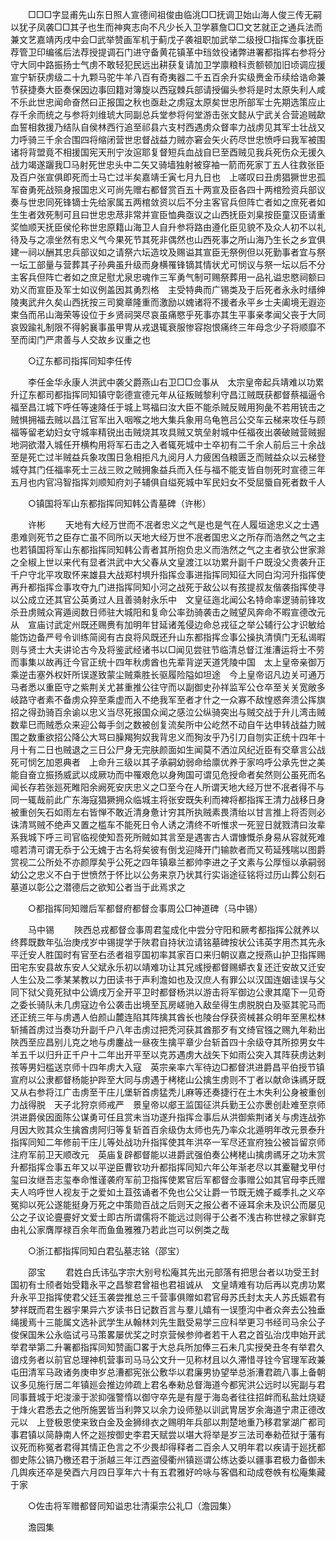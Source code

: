 <!-- { "loadSidebar": true } -->
　　□□□字显甫先山东日照人宣德间祖俊由临洮□□抚调卫始山海人俊三传无嗣以犹子凤袭□□其子也生而神爽志向不凡少长入卫学慕詹□□文艺就正之通兵法而兼文艺嘉靖丙戌中会□武举赞画军机于蓟戊子袭祖职加武举二级授□指挥佥事抚臣荐管卫印编徭后法荐授提调石门进守备黄花镇革中珰敛役诸弊进署都指挥右参将分守大同中路振扬士气虏不敢轻犯民远出耕获复请加卫学廪粮科贡额顿加旧顷调应援宣宁斩获虏级二十九颗马驼牛羊八百有奇夷器二千五百余升实级赉金币续给诰命兼节获捷奏大臣奏保因边事回籍对簿旋以西寇棘兵部请授偏头参将是时太原失利人咸不乐此世忠闻命奋然曰正报国之秋也亟赴之虏寇太原矣世忠所部军士先期选策应止存千余而统之与参将刘维琥大同副总兵堂参将何堂游击张文懿从宁武关合营追贼歃血誓相救援乃结队自侯林西行追至祁县六支村西遇虏众督率力战虏见其军士壮战又力呼骑三千余合围四将缩闭营世忠督战益力贼亦窘会矢火药尽世忠愤呼曰我军被围诸将背盟竟不相援国宪天刑宁汝逭耶复督短兵血战自巳至酉贼见我兵死伤众无援久战力竭遂躧我□马射死世忠头中二矢又骑墙独射被穿袖一箭而死家丁五人往救张臣及百户张宣俱即死而士马亡过半矣嘉靖壬寅七月九日也　上嗟叹曰丑虏猖獗世忠孤军奋勇死战殒身报国忠义可尚先赠右都督赏百五十两宣及臣各四十两棺殓资兵部议奏与世忠同死锋镝士先给家属五两棺敛资以后不分主客官兵但阵亡者如之庶死者如生生者效死制可且曰世忠忠荩非常并宣臣恤典亟议之山西抚臣刘臬按臣童汉臣请重奖恤顺天抚臣侯伦称世忠原籍山海卫人自升参将路由遵化臣见貌不及众人初不以礼待及与之凛坐然有忠义气今果死节其死非偶然也山西死事之所山海乃生长之乡宜俱建一祠以酬其忠兵部议如之请祭六坛造坟及赐谥其宣臣无祭例但以死勤事者宜与祭一坛工部量与营葬其子孙典虽升级而身横罹锋镝其情状尤可悯议与祭一坛以后不分主客兵但阵亡者如之庶足慰尤泉忠魂作三军勇气制可赐祭葬用一品礼谥忠愍祠额曰劝义而宣臣及军士如议例盖因其勇烈格　主受特典而广锡类及于后死者永永时缙绅陵夷武弁久矣山西抚按三司奠章隆重而激励以媿诸将不援者永平乡士夫阖境无遐迩束刍而吊山海荣等设位于乡贤祠哭尽哀虽痛愍乎死事亦其生平事亲孝闻父丧于大同哀毁踰礼制限不得躬襄事虽甲冑从戎退辄衰服惨容抱恨痛终三年母念少子将顺靡不至而闺门严肃善与人交故乡议重之也 

　　○辽东都司指挥同知李任传 

　　李任金华永康人洪武中袭父爵燕山右卫□□佥事从　太宗皇帝起兵靖难以功累升辽东都司都指挥同知镇守彰德宣德元年从征叛贼黎利守昌江贼既获都督蔡福逼令福至昌江城下呼任等速降任于城上骂福曰汝大臣不能杀贼反贼用狗彘不若用铳击之贼惧拥福去贼以昌江官军出入咽喉之地大集兵象用乌龟笆吕公交车云梯来攻任与顾福等留老幼妇女守城率精锐出击贼烧其攻具贼又筑垒射城中任福夜出袭破贼营贼掘地洞欲潜入城任开横构用将军石击之入者辄死城中士卒初有二千余人前后三十余战至是死亡过半贼益兵象攻围日急相拒凡九阅月人力疲困刍粮匮乏而贼益众以云梯登城夺其门任福率死士三战三败之贼拥象益兵而入任与福不能支皆自刎死时宣德三年五月也内官冯智指挥刘顺知府刘子辅俱自缢死城中军民妇女不受屈蜃自死者数千人 

　　○镇国将军山东都指挥同知韩公青墓碑（许彬） 

　　许彬 
　　天地有大经万世而不冺者忠义之气是也是气在人履垣途忠义之士遇患难则死节之臣存亡虽不同所以天地大经万世不冺者国忠义之所存而浩然之气之主也若镇国将军山东都指挥同知韩公青者其所抱负忠义而浩然之气之主者欤公世家滁之全椒上世以来代有显者洪武中大父春从文皇渡江以功累升副千户既没父贵袭升正千户守北平攻取怀来雄县大战郑村埧升指挥佥事进指挥同知征大同白沟河升指挥使再升都指挥佥事攻夺九门进指挥同知小河之战死于敌公以有孩提叔友偕袭指挥使寻以公成立还其官公英勇过人且善骑射永乐中　文皇征迤北闻公名特命率逻骑前锋攻杀丑虏贼众宵遁阅数日师驻大城阳和复命公率劲骑袭击之贼望风奔命不暇宣德改元从　宣庙讨武定州既还赐赉有加明年甘延诸羗侵边命总戎征之举公辅行公才识敏给能饬边备严号令训练简阅有古良将风既还升山东都指挥佥事公操执清慎门无私谒暇则与贤士大夫讲论古今及将鉴武经诸书以□闻见尝驻节临清总督江淮漕运将士不劳而事集以故再迁今官正统十四年秋虏酋也先辈背逆天道凭陵中国　太上皇帝亲御万乘逆击塞外权奸所误遂致蒙尘贼乘胜长驱履险隘如坦途　今上皇帝诏凡边关可通万马者悉以重臣守之紫荆关尤甚重推公往守而以副御史孙祥监军公仓卒至关关宽敞多岐路守者素不备虏众猝至乘虚而入不绝我军至者才什之一众寡不敌惶惑奔溃公挥旗招之得劲骑百余谕以忠义当尽死报国众闻之感泣公纵骑突出与贼交战于升儿湾击贼数辈巳而贼悉众来迎公每手剑之数被创复流矣所中公屹然不动自午达申转战益力贼围之数重欲招公降公大骂曰臊羯狗奴我背忠义而狥汝乎乃引刀自刎实正统十四年十月十有二日也贼退之三日公尸身无完肤颜面如生闻莫不洒泣风纪近臣有交章言公战死可悯乞加恩典者　上命升三级以其子承嗣幼弱命给廪优养于家呜呼公承先世之美能自奋立振扬威武以成厥功而中罹艰危以身殉国可谓见危授命者矣然则公虽死而名闻长存若张廵死睢阳余阙死安庆忠义之□至今在人所谓天地大经万世不冺者得不与同一辄哉前此广东海寇猖獗拥众临城主将张安既失利而裨将都指挥王清力战移日身被重创矢石如雨左右皆惮不敢近清身惫计穷其所执贼素畏清绐以甘言推上将否则必诛清骂贼不绝声又置之槛车不能死日令人诱之清终不听惟求一死翌日就戮清曰汝辈系我城下呼三司官临视使知吾死所贼如其言至是遇害古人谓慷慨杀身易从容就死难噫若清可谓无忝于公无媿于古名将矣彼有倒戈迎降开门输款者而又苟延残喘以图爵赏视二公所处不亦颜厚矣乎公死之四年镇皋兰都帅李进之子文素与公厚恒以承嗣弱幼公之忠义不白于世愤然于怀比以公务来京乃状其行实诣途征铭将过历山葬公刻石墓道以彰公之潜德后之欲知公者当于此焉求之 

　　○都指挥同知赠后军都督府都督佥事周公□神道碑（马中锡） 

　　马中锡 
　　陜西总戎都督佥事周君玺成化中尝分守阳和厥考都指挥公就养以终葬既数年弘治庚戌岁中锡提学于陜君自持状泣请铭墓碑按状公讳英字用杰其先永平迁安人胜国时有官至右丞者祖亨国初率其家百口来归朝议嘉之授燕山护卫指挥赐田宅东安县故东安人父斌永乐初以靖难功让其兄彧授都督赐蟒衣复还迁安故又迁安人生公及二季某某教以力田读书于声利澹如也及汉庶人有罪公以汉国连姻诖误与父同下狱父竟死狱中公谪戌万全开平卫时都督杨洪以游击将军御边公隶其麾下一见奇之委长骑队未几虏寇边令公袭击出境至瓦房嵯驰入敌垒得生虏脱脱白及驱其驼马而还正统三年与虏遇人伯颜山麓连陷其阵擒其酋长也陵台俘获资械甚众明年至黑松林斩捕首虏过当奏功升副千户八年击虏过把秃河获其酋那歹有文绮官镪之赐九年勑出陜西至应昌别儿克之地与虏鏖战一昼夜生擒平章少台斩首四十余级夺其所掠男女牛羊五千以归升正千户十二年出开平至以克苏遇虏大战矢下如雨公突入其阵获虏达剌孩等男妇槛送京师十四年虏大入寇　英宗亲率六军待边□都督洪进爵昌平伯授节镇宣府以公隶都督杨能护跸至大同与虏遇于栲栳山公擒生虏则不丁者以献命诛禡牙既又从右参将江广击虏至干庄儿堡斩首虏猛秃儿麻等还奏捷行在土木失利公身被重创力战得脱　天子北狩京师戒严　景皇帝以郕王监国征洪兵勤王公亦褁创赴难至京师洪进爵侯因面陈公谋勇可任且赏未当功遂升指挥佥事后从洪御紫荆诸关与虏连战弥月因大败其众生擒酋虏阿归等复斩首百余级伪太师也先乃率众北遁明年改元景泰升指挥同知二年修前干庄儿等处战功升指挥使其年洪卒一军尽还宣府独公被旨留京师注府军前卫天顺改元　英庙复辟都督能以进爵武强伯奏公栲栳山擒虏禡牙之功未赏升都指挥佥事五年又以平逆臣曹钦功升都指挥同知六年公年渐老尽以其櫜鞬戈甲付玺曰汝继吾志玺奉命惟谨袭府军前卫指挥使累官后军都督佥事赠公如其官母李氏赠夫人呜呼世人视友于之爱如土苴弦诵者不免也公父让爵一节既无媿子臧季扎之义卒冤抑以死公遂能挺身万死之中策勋百战之后则天之报公者不诬耳余未及识公而屡见公之子议论亹亹好文爱士即古所谓儒将不能远过则得于公者不浅古称世禄之家鲜克由礼公家膺厚禄百余年而鱼鱼雅雅乃若此岂可以例类之哉 

　　○浙江都指挥同知白君弘墓志铭（邵宝） 

　　邵宝 
　　君姓白氏讳弘字宗大别号松庵其先出元部落有把思台者以功受王封国初有士颀者始受籍永平之昌黎君曾祖也君祖诚从　文皇靖难有功后再以克虏功累升永平卫指挥使君父廷玉袭尝推总三千营事俱赠如君官母苏氏封太夫人苏氏娠君有梦祥既而君生器宇果异六岁读书日记数百言与羣儿嬉有一误堕沟中者众奔去公独垂绳援焉十三能属文选补武学生从翰林刘先生戬受易学三应科举更习书经司马余公子俊保国朱公永临试弓马策畧屡优奖之时京营候参帅者若干人君之首弘治戊申始开武举君举第二升署都指挥同知赞画□畧于大总兵所加俸三石未几实授癸丑冬有举君久谙戍务者以前官总理神机营事司马马公文升一见称材且以久滞惜寻铨今官理军政兼屯田清军马政诸务庚申岁总漕都宪张公敷华以君廉男协望举总浙漕君疏八事上备朝议多见施行居二年镇廵会推边帅疏上君名奉勑总督海道今都宪洪公远时以宪副与君同事葺城于圯浚濠于淤抑强警惰以御守卒先是有屋于海岛者往往招衅而私盐灶烧疑于烽火君悉去之他所施罢皆当利弊又以余力设师塾以训武冑居岁余海道宁肃正德改元以　上登极恩使来致白金及金狮绯衣之赐明年兵部以荆楚地重乃移君掌湖广都司事君镇以简静南人怀之廵按御史李君天赋尝以堪大将举是岁三法司奉勑莅狱于藩有议死而称冤者君得其情正色言之不少畏却得释者二百余人又明年君以疾请于廵抚都御史陈公镐乃檄还君于浙越三年江西盗侵衢州镇廵谓公练达委以疆事君极力备御未几舆疾还卒是癸酉六月四日享年六十有五君雅好吟咏与客倡和动成卷帙有松庵集藏于家 

　　○佐击将军赠都督同知谥忠壮清渠宗公礼□（澹园集） 

　　澹园集 
